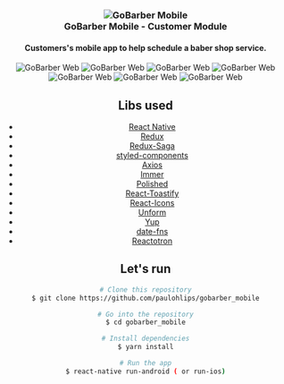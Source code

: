 <h3 align="center">
    <img alt="GoBarber Mobile" src="docs/logoRoxa.svg" />
    <br>
    GoBarber Mobile - Customer Module
</h3>

<h4 align="center">
  Customers's mobile app to help schedule a baber shop service.
</h4>

<div style=height:400px align="center" >
 <img alt="GoBarber Web" src="/docs/login.png"/>
 <img alt="GoBarber Web" src="/docs/cadastro.png"/>
 <img alt="GoBarber Web" src="/docs/editar_mobile.png"/>

 <img alt="GoBarber Web" src="/docs/barbeiro.png"/>
 <img alt="GoBarber Web" src="/docs/agendamento.png"/>
 <img alt="GoBarber Web" src="/docs/horario.png"/>
 <img alt="GoBarber Web" src="/docs/confirmahora.png"/>

## Libs used

- [React Native](https://reactjs.org/)
- [Redux](https://redux.js.org/)
- [Redux-Saga](https://redux-saga.js.org/)
- [styled-components](https://www.styled-components.com/)
- [Axios](https://github.com/axios/axios)
- [Immer](https://github.com/immerjs/immer)
- [Polished](https://polished.js.org/)
- [React-Toastify](https://fkhadra.github.io/react-toastify/)
- [React-Icons](http://react-icons.github.io/react-icons/)
- [Unform](https://github.com/Rocketseat/unform)
- [Yup](https://www.npmjs.com/package/yup)
- [date-fns](https://date-fns.org/)
- [Reactotron](https://infinite.red/reactotron)

## Let's run

```bash
# Clone this repository
$ git clone https://github.com/paulohlips/gobarber_mobile

# Go into the repository
$ cd gobarber_mobile

# Install dependencies
$ yarn install

# Run the app
$ react-native run-android ( or run-ios)
```
